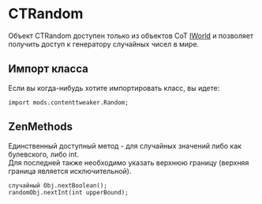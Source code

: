 # CTRandom

Объект CTRandom доступен только из объектов CoT [IWorld](/Mods/ContentTweaker/Vanilla/Types/World/IWorld/) и позволяет получить доступ к генератору случайных чисел в мире.

## Импорт класса

Если вы когда-нибудь хотите импортировать класс, вы идете:

```zenscript
import mods.contenttweaker.Random;
```

## ZenMethods

Единственный доступный метод - для случайных значений либо как булевского, либо int.  
Для последней также необходимо указать верхнюю границу (верхняя граница является исключительной).

```zenscript
случайный Obj.nextBoolean();
randomObj.nextInt(int upperBound);
```